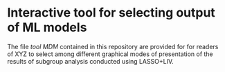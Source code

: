 # **Interactive tool for selecting output of ML models**
The file _tool MDM_ contained in this repository are provided for for readers of XYZ to select among different graphical modes of presentation of the results of subgroup analysis conducted using LASSO+LIV.
